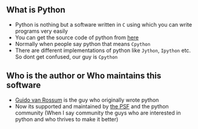 ## What is Python ##
* Python is nothing but a software written in `C` using which you can write programs very easily
* You can get the source code of python from [here](https://github.com/python/cpython)
* Normally when people say python that means `Cpython`
* There are different implementations of python like `Jython`, `Ipython` etc. So dont get confused, our guy is `Cpython`

## Who is the author or Who maintains this software ##
* [Guido van Rossum](https://github.com/gvanrossum) is the guy who originally wrote python
* Now its supported and maintained by [the PSF](https://www.python.org/psf/) and the python community (When I say community the guys who are interested in python and who thrives to make it better)

